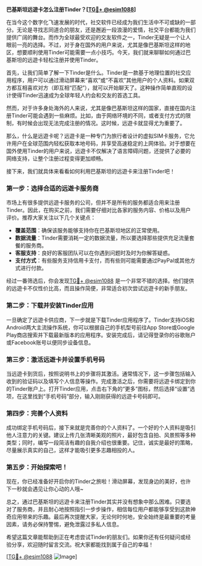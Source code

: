 **巴基斯坦远遊卡怎么注册Tinder？[[TG💪+ @esim1088](https://t.me/s/esim1088)]**

在当今这个数字化飞速发展的时代，社交软件已经成为我们生活中不可或缺的一部分。无论是寻找志同道合的朋友，还是邂逅一段浪漫的爱情，社交平台都能为我们提供广阔的舞台。而作为全球最受欢迎的交友软件之一，Tinder无疑是一个让人眼前一亮的选择。不过，对于身在国外的用户来说，尤其是像巴基斯坦这样的地区，想要顺利使用Tinder可能需要一点小技巧。今天，我们就来聊聊如何通过巴基斯坦的远遊卡轻松注册并使用Tinder。

首先，让我们简单了解一下Tinder是什么。Tinder是一款基于地理位置的社交应用程序，用户可以通过滑动屏幕来“喜欢”或“不喜欢”其他用户的个人资料。如果双方都互相喜欢对方（即互相“匹配”），就可以开始聊天了。这种操作简单直观的设计使得Tinder迅速成为全球年轻人约会和交友的首选工具。

然而，对于许多身处海外的人来说，尤其是像巴基斯坦这样的国家，直接在国内注册Tinder可能会遇到一些麻烦。比如，由于网络环境的不同，或者支付方式的限制，有时候会出现无法完成注册的情况。这时候，远遊卡就显得尤为重要了。

那么，什么是远遊卡呢？远遊卡是一种专门为旅行者设计的虚拟SIM卡服务，它允许用户在全球范围内轻松获取本地号码，并享受高速稳定的上网体验。对于想要在国外使用Tinder的用户来说，远遊卡不仅解决了语言障碍问题，还提供了必要的网络支持，让整个注册过程变得更加顺畅。

接下来，我们就具体来看看如何利用巴基斯坦的远遊卡来注册Tinder吧！

### **第一步：选择合适的远遊卡服务商**
市场上有很多提供远遊卡服务的公司，但并不是所有的服务都适合用来注册Tinder。因此，在购买之前，我们需要仔细对比各家的服务内容、价格以及用户评价。推荐大家关注以下几个关键点：
- **覆盖范围**：确保该服务能够支持你在巴基斯坦地区的正常使用。
- **数据流量**：Tinder需要消耗一定的数据流量，所以要选择那些提供充足流量套餐的服务商。
- **客服支持**：良好的客服团队可以在你遇到问题时及时为你解答疑惑。
- **支付方式**：有些服务支持信用卡支付，而有些则可能需要通过PayPal或其他方式进行付款。

经过一番筛选后，你会发现[TG💪+ @esim1088](https://t.me/s/esim1088) 是一个非常不错的选择。他们提供的远遊卡不仅性价比高，而且操作简便，非常适合初次尝试远遊卡的新手朋友。

### **第二步：下载并安装Tinder应用**
一旦确定了远遊卡供应商，下一步就是下载Tinder应用程序了。Tinder支持iOS和Android两大主流操作系统，你可以根据自己的手机型号前往App Store或Google Play商店搜索并下载最新版本的应用程序。安装完成后，请记得登录你的谷歌账户或Facebook账号以便同步设备信息。

### **第三步：激活远遊卡并设置手机号码**
当远遊卡到货后，按照说明书上的步骤将其激活。通常情况下，这一步骤包括输入收到的验证码以及填写个人信息等操作。完成激活之后，你需要将远遊卡绑定到你的Tinder账户上。打开Tinder应用，点击右下角的“更多”图标，然后选择“设置”选项，在这里找到“手机号码”部分，输入刚刚获得的远遊卡号码即可。

### **第四步：完善个人资料**
成功绑定手机号码后，接下来就是完善你的个人资料了。一个好的个人资料是吸引他人注意力的关键。建议上传几张清晰美观的照片，最好包含自拍、风景照等多种类型；同时，编写一段简洁有趣的自我介绍也很重要。记住，诚实是最好的策略，尽量展示真实的自己，这样才能吸引更多志趣相投的人。

### **第五步：开始探索吧！**
现在，你已经准备好开启你的Tinder之旅啦！滑动屏幕，发现身边的美好，也许下一秒就会遇见让你心动的人哦~

总之，通过巴基斯坦的远遊卡来注册Tinder其实并没有想象中那么困难。只要选对了服务商，并且耐心地按照指引一步步操作，相信每位用户都能够享受到这款神奇应用带来的乐趣。最后再次提醒大家，无论何时何地，安全始终是最重要的考量因素，请务必保持警惕，避免泄露过多私人信息。

希望这篇文章能帮助到正在考虑尝试Tinder的朋友们。如果你还有任何疑问或经验分享，欢迎随时留言交流。祝大家都能找到属于自己的幸福！

[[TG💪+ @esim1088](https://t.me/s/esim1088) ![Image](https://i.postimg.cc/4NQfJmqS/Snipaste-2025-05-13-00-14-12.png)]